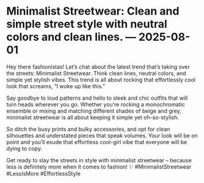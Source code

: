 # Minimalist Streetwear: Clean and simple street style with neutral colors and clean lines. — 2025-08-01

Hey there fashionistas! Let’s chat about the latest trend that’s taking over the streets: Minimalist Streetwear. Think clean lines, neutral colors, and simple yet stylish vibes. This trend is all about rocking that effortlessly cool look that screams, “I woke up like this.”

Say goodbye to loud patterns and hello to sleek and chic outfits that will turn heads wherever you go. Whether you’re rocking a monochromatic ensemble or mixing and matching different shades of beige and grey, minimalist streetwear is all about keeping it simple yet oh-so-stylish.

So ditch the busy prints and bulky accessories, and opt for clean silhouettes and understated pieces that speak volumes. Your look will be on point and you’ll exude that effortless cool-girl vibe that everyone will be dying to copy.

Get ready to slay the streets in style with minimalist streetwear – because less is definitely more when it comes to fashion! ✨ #MinimalistStreetwear #LessIsMore #EffortlessStyle